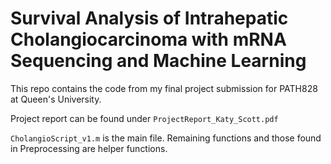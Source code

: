 # Survival Analysis of Intrahepatic Cholangiocarcinoma with mRNA Sequencing and Machine Learning
This repo contains the code from my final project submission for PATH828 at Queen's University.

Project report can be found under `ProjectReport_Katy_Scott.pdf`

`CholangioScript_v1.m` is the main file. Remaining functions and those found in Preprocessing are helper functions.
